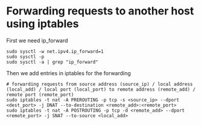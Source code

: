 Forwarding requests to another host using iptables
==================================================

First we need ip_forward
```
sudo sysctl -w net.ipv4.ip_forward=1
sudo sysctl -p
sudo sysctl -a | grep "ip_forward"
```

Then we add entries in iptables for the forwarding 
```
# forwarding requests from source address (source_ip) / local address (local_add) / local port (local_port) to remote address (remote_add) / remote port (remote_port)
sudo iptables -t nat -A PREROUTING -p tcp -s <source_ip> --dport <dest_port> -j DNAT --to-destination <remote_add>:<remote_port>
sudo iptables -t nat -A POSTROUTING -p tcp -d <remote_add> --dport <remote_port> -j SNAT --to-source <local_add>
```
